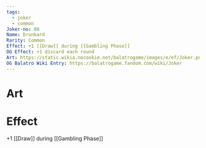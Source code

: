 ```yaml
---
tags:
  - joker
  - common
Joker-no: 88
Name: Drunkard
Rarity: Common
Effect: +1 [[Draw]] during [[Gambling Phase]]
OG Effect: +1 discard each round
Art: https://static.wikia.nocookie.net/balatrogame/images/e/ef/Joker.png/revision/latest?cb=20230925003651
OG Balatro Wiki Entry: https://balatrogame.fandom.com/wiki/Joker
---
```

# Art
# Effect
+1 [[Draw]] during [[Gambling Phase]]